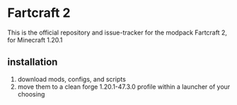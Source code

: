 <h1>Fartcraft 2</h1>

This is the official repository and issue-tracker for the modpack Fartcraft 2, for Minecraft 1.20.1

<h2>installation</h2>

1. download mods, configs, and scripts
2. move them to a clean forge 1.20.1-47.3.0 profile within a launcher of your choosing
